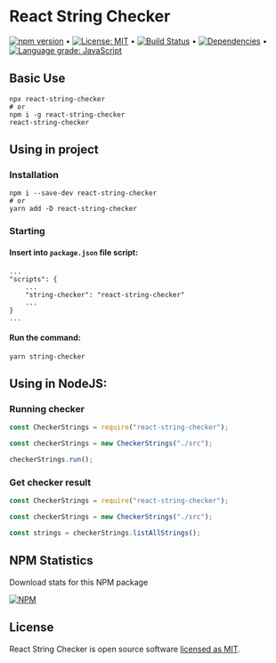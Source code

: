 # React String Checker

[![npm version](https://badge.fury.io/js/react-string-checker.svg)](https://badge.fury.io/js/react-string-checker) &bull; [![License: MIT](https://img.shields.io/badge/License-MIT-yellow.svg)](https://github.com/andrelmlins/react-string-checker/blob/master/LICENSE) &bull; [![Build Status](https://travis-ci.com/andrelmlins/react-string-checker.svg?branch=master)](https://travis-ci.com/andrelmlins/react-string-checker) &bull; [![Dependencies](https://david-dm.org/andrelmlins/react-string-checker.svg)](https://david-dm.org/andrelmlins/react-string-checker) &bull; [![Language grade: JavaScript](https://img.shields.io/lgtm/grade/javascript/g/andrelmlins/react-string-checker.svg?logo=lgtm&logoWidth=18)](https://lgtm.com/projects/g/andrelmlins/react-string-checker/context:javascript)

## Basic Use

```
npx react-string-checker
# or
npm i -g react-string-checker
react-string-checker
```

## Using in project

### Installation

```
npm i --save-dev react-string-checker
# or
yarn add -D react-string-checker
```

### Starting

#### Insert into `package.json` file script:

```
...
"scripts": {
    ...
    "string-checker": "react-string-checker"
    ...
}
...
```

#### Run the command:

```
yarn string-checker
```

## Using in NodeJS:

### Running checker

```javascript
const CheckerStrings = require("react-string-checker");

const checkerStrings = new CheckerStrings("./src");

checkerStrings.run();
```

### Get checker result

```javascript
const CheckerStrings = require("react-string-checker");

const checkerStrings = new CheckerStrings("./src");

const strings = checkerStrings.listAllStrings();
```

## NPM Statistics

Download stats for this NPM package

[![NPM](https://nodei.co/npm/react-string-checker.png)](https://nodei.co/npm/react-string-checker/)

## License

React String Checker is open source software [licensed as MIT](https://github.com/andrelmlins/react-string-checker/blob/master/LICENSE).
